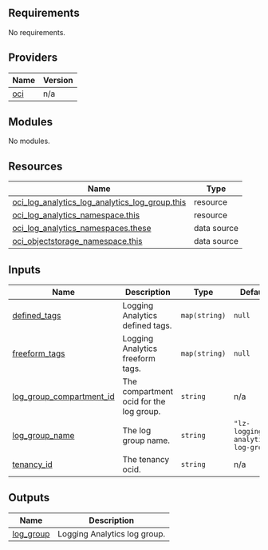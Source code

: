 ## Requirements

No requirements.

## Providers

| Name | Version |
|------|---------|
| <a name="provider_oci"></a> [oci](#provider\_oci) | n/a |

## Modules

No modules.

## Resources

| Name | Type |
|------|------|
| [oci_log_analytics_log_analytics_log_group.this](https://registry.terraform.io/providers/oracle/oci/latest/docs/resources/log_analytics_log_analytics_log_group) | resource |
| [oci_log_analytics_namespace.this](https://registry.terraform.io/providers/oracle/oci/latest/docs/resources/log_analytics_namespace) | resource |
| [oci_log_analytics_namespaces.these](https://registry.terraform.io/providers/oracle/oci/latest/docs/data-sources/log_analytics_namespaces) | data source |
| [oci_objectstorage_namespace.this](https://registry.terraform.io/providers/oracle/oci/latest/docs/data-sources/objectstorage_namespace) | data source |

## Inputs

| Name | Description | Type | Default | Required |
|------|-------------|------|---------|:--------:|
| <a name="input_defined_tags"></a> [defined\_tags](#input\_defined\_tags) | Logging Analytics defined tags. | `map(string)` | `null` | no |
| <a name="input_freeform_tags"></a> [freeform\_tags](#input\_freeform\_tags) | Logging Analytics freeform tags. | `map(string)` | `null` | no |
| <a name="input_log_group_compartment_id"></a> [log\_group\_compartment\_id](#input\_log\_group\_compartment\_id) | The compartment ocid for the log group. | `string` | n/a | yes |
| <a name="input_log_group_name"></a> [log\_group\_name](#input\_log\_group\_name) | The log group name. | `string` | `"lz-logging-analytics-log-group"` | no |
| <a name="input_tenancy_id"></a> [tenancy\_id](#input\_tenancy\_id) | The tenancy ocid. | `string` | n/a | yes |

## Outputs

| Name | Description |
|------|-------------|
| <a name="output_log_group"></a> [log\_group](#output\_log\_group) | Logging Analytics log group. |

